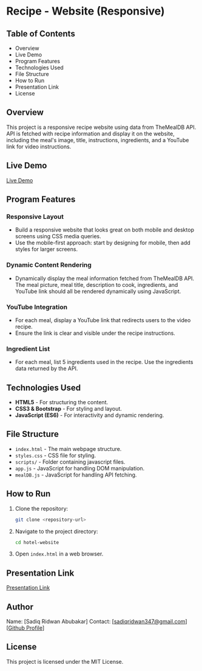 # Recipe - Website (Responsive)

## Table of Contents
- Overview
- Live Demo
- Program Features
- Technologies Used
- File Structure
- How to Run
- Presentation Link
- License

## Overview
This project is a responsive recipe website using data from TheMealDB API. API is fetched with recipe information and display it on the website, including the meal's image, title, instructions, ingredients, and a YouTube link for video instructions.
## Live Demo
[Live Demo](https://recipe-website-b31h.onrender.com)

## Program Features

### Responsive Layout
- Build a responsive website that looks great on both mobile and desktop screens using CSS media queries.
- Use the mobile-first approach: start by designing for mobile, then add styles for larger screens.


### Dynamic Content Rendering
- Dynamically display the meal information fetched from TheMealDB API. The meal picture, meal title, description to cook, ingredients, and YouTube link should all be rendered dynamically using JavaScript.

### YouTube Integration
- For each meal, display a YouTube link that redirects users to the video recipe.
- Ensure the link is clear and visible under the recipe instructions.

### Ingredient List
- For each meal, list 5 ingredients used in the recipe. Use the ingredients data returned by the API.


## Technologies Used
- **HTML5** - For structuring the content.
- **CSS3 & Bootstrap** - For styling and layout.
- **JavaScript (ES6)** - For interactivity and dynamic rendering.

## File Structure
- `index.html` - The main webpage structure.
- `styles.css` - CSS file for styling.
- `scripts/` - Folder containing javascript files.
- `app.js` - JavaScript for handling DOM manipulation.
- `mealDB.js` - JavaScript for handling API fetching.

## How to Run
1. Clone the repository:
   ```sh
   git clone <repository-url>
   ```
2. Navigate to the project directory:
   ```sh
   cd hotel-website
   ```
3. Open `index.html` in a web browser.

## Presentation Link
[Presentation Link]()

## Author
Name: [Sadiq Ridwan Abubakar]
Contact: [sadiqridwan347@gmail.com]
 [[Github Profile](https://github.com/ES-AR)]

## License
This project is licensed under the MIT License.